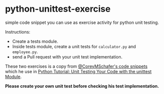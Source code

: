 # python-unittest-exercise
simple code snippet you can use as exercise activity for python unit testing.

Instructions:
- Create a tests module.
- Inside tests module, create a unit tests for `calculator.py` and `employee.py`.
- send a Pull request with your unit test implementation.

These two exercises is a copy from [@CoreyMSchafer's code snippets](https://github.com/CoreyMSchafer/code_snippets/tree/master/Python-Unit-Testing) which he use in [Python Tutorial: Unit Testing Your Code with the unittest Module](https://www.youtube.com/watch?v=6tNS--WetLI). 

**Please create your own unit test before checking his test implementation.**

